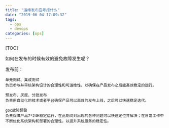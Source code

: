 ```yaml
---
title: "运维发布应考虑什么"
date: "2019-06-04 17:09:32"
tags: 
  - ops
  - devops
categories: [ops]
---
```


[TOC]

如何在发布的时候有效的避免故障发生呢？

发布前：

```
单元测试、集成测试
负责参与并审核架构设计的合理性和可运维性，以确保在产品发布之后能高效稳定的运行。

预发布、灰度、分批发布
负责用自动化的技术或者平台确保产品可以高效的发布上线，之后可以快速稳定迭代。

goc故障预警
负责保障产品7*24H稳定运行，在此期间对出现的各种问题可以快速定位并解决；在日常工作中不断优化系统架构和部署的合理性，以提升系统服务的稳定性。
```



